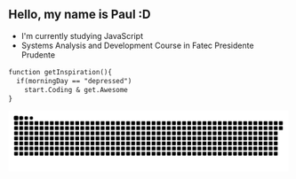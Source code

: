## Hello, my name is Paul :D
- I'm currently studying JavaScript 
- Systems Analysis and Development Course in Fatec Presidente Prudente
````
function getInspiration(){
  if(morningDay == "depressed")
    start.Coding & get.Awesome
}

````

  ![snake gif](https://github.com/Spanyk/Spanyk/blob/output/github-contribution-grid-snake.svg)
